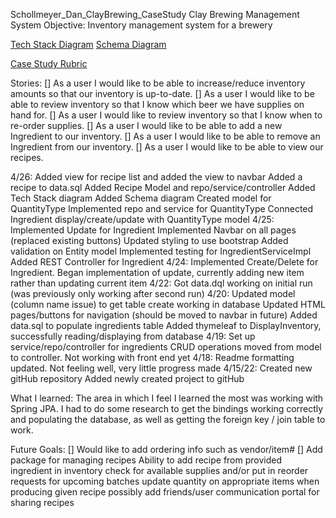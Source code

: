 Schollmeyer_Dan_ClayBrewing_CaseStudy
Clay Brewing Management System Objective: Inventory management system for a brewery

[Tech Stack Diagram](TechStack.png)
[Schema Diagram](schemaDiagram.pdf)

[Case Study Rubric](https://docs.google.com/document/d/1O7AGv8L45iEWtyzFRXaKQKXdCE8jD0ci3aecPGFQt-0/edit)

Stories:
[] As a user I would like to be able to increase/reduce inventory amounts so that our inventory is up-to-date.
[] As a user I would like to be able to review inventory so that I know which beer we have supplies on hand for.
[] As a user I would like to review inventory so that I know when to re-order supplies.
[] As a user I would like to be able to add a new Ingredient to our inventory.
[] As a user I would like to be able to remove an Ingredient from our inventory.
[] As a user I would like to be able to view our recipes.

4/26:
    Added view for recipe list and added the view to navbar
    Added a recipe to data.sql
    Added Recipe Model and repo/service/controller
    Added Tech Stack diagram
    Added Schema diagram 
    Created model for QuantityType
    Implemented repo and service for QuantityType
    Connected Ingredient display/create/update with QuantityType model
4/25:
    Implemented Update for Ingredient
    Implemented Navbar on all pages (replaced existing buttons)
    Updated styling to use bootstrap
    Added validation on Entity model
    Implemented testing for IngredientServiceImpl
    Added REST Controller for Ingredient
4/24:
    Implemented Create/Delete for Ingredient.
    Began implementation of update, currently adding new item rather than updating current item
4/22:
    Got data.dql working on initial run (was previously only working after second run)
4/20:
    Updated model (column name issue) to get table create working in database
    Updated HTML pages/buttons for navigation (should be moved to navbar in future)
    Added data.sql to populate ingredients table
    Added thymeleaf to DisplayInventory, successfully reading/displaying from database
4/19:
    Set up service/repo/controller for ingredients
    CRUD operations moved from model to controller. Not working with front end yet
4/18:
    Readme formatting updated.
    Not feeling well, very little progress made
4/15/22:
    Created new gitHub repository
    Added newly created project to gitHub


What I learned:
    The area in which I feel I learned the most was working with Spring JPA.
        I had to do some research to get the bindings working correctly and populating the database,
        as well as getting the foreign key / join table to work.
    


Future Goals:
    [] Would like to add ordering info such as vendor/item#
    [] Add package for managing recipes
        Ability to add recipe from provided ingredient in inventory
        check for available supplies and/or put in reorder requests for upcoming batches
        update quantity on appropriate items when producing given recipe
        possibly add friends/user communication portal for sharing recipes
    



